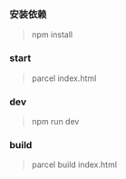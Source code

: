 ### 安装依赖
> npm install
### start
> parcel index.html
### dev
> npm run dev
### build
> parcel build index.html